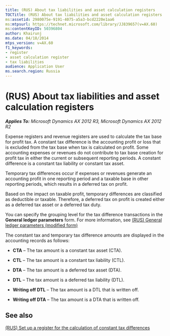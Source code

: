 ```yaml
---
title: (RUS) About tax liabilities and asset calculation registers
TOCTitle: (RUS) About tax liabilities and asset calculation registers
ms:assetid: 2980075e-9191-4075-a5a3-bcd2220e1aa6
ms:mtpsurl: https://technet.microsoft.com/library/JJ839657(v=AX.60)
ms:contentKeyID: 50396804
author: Khairunj
ms.date: 04/18/2014
mtps_version: v=AX.60
f1_keywords:
- register
- asset calculation register
- tax liabilities
audience: Application User
ms.search.region: Russia
---
```


# (RUS) About tax liabilities and asset calculation registers 


_**Applies To:** Microsoft Dynamics AX 2012 R3, Microsoft Dynamics AX 2012 R2_

Expense registers and revenue registers are used to calculate the tax base for profit tax. A constant tax difference is the accounting profit or loss that is excluded from the tax base when tax is calculated on profit. Some accounting expenses or revenues do not contribute to tax base creation for profit tax in either the current or subsequent reporting periods. A constant difference is a constant tax liability or constant tax asset.

Temporary tax differences occur if expenses or revenues generate an accounting profit in one reporting period and a taxable base in other reporting periods, which results in a deferred tax on profit.

Based on the impact on taxable profit, temporary differences are classified as deductible or taxable. Therefore, a deferred tax on profit is created either as a deferred tax asset or a deferred tax duty.

You can specify the grouping level for the tax difference transactions in the **General ledger parameters** form. For more information, see [(RUS) General ledger parameters (modified form)](https://technet.microsoft.com/library/jj923603\(v=ax.60\))

The constant tax and temporary tax difference amounts are displayed in the accounting records as follows:

  - **CTA** – The tax amount is a constant tax asset (CTA).

  - **CTL** – The tax amount is a constant tax liability (CTL).

  - **DTA** – The tax amount is a deferred tax asset (DTA).

  - **DTL** – The tax amount is a deferred tax liability (DTL).

  - **Writing off DTL** – The tax amount is a DTL that is written off.

  - **Writing off DTA** – The tax amount is a DTA that is written off.

## See also

[(RUS) Set up a register for the calculation of constant tax differences](rus-set-up-a-register-for-the-calculation-of-constant-tax-differences.md)

  


